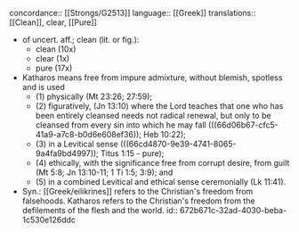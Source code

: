 concordance:: [[Strongs/G2513]] 
language:: [[Greek]] 
translations:: [[Clean]], clear, [[Pure]]

- of uncert. aff.; clean (lit. or fig.):
	- clean (10x)
	- clear (1x)
	- pure (17x)
- Katharos means free from impure admixture, without blemish, spotless and is used
	- (1) physically (Mt 23:26; 27:59);
	- (2) figuratively, (Jn 13:10) where the Lord teaches that one who has been entirely cleansed needs not radical renewal, but only to be cleansed from every sin into which he may fall \(((66d06b67-cfc5-41a9-a7c8-b0d6e608ef36)); Heb 10:22);
	- (3) in a Levitical sense \(((66cd4870-9e39-4741-8065-9a4fa9bd4997)); Titus 1:15 - pure);
	- (4) ethically, with the significance free from corrupt desire, from guilt (Mt 5:8; Jn 13:10-11; 1 Ti 1:5; 3:9); and
	- (5) in a combined Levitical and ethical sense ceremonially (Lk 11:41).
- Syn.: [[Greek/eilikrines]] refers to the Christian's freedom from falsehoods. Katharos refers to the Christian's freedom from the defilements of the flesh and the world.
  id:: 672b671c-32ad-4030-beba-1c530e126ddc